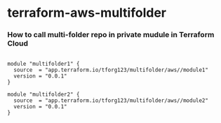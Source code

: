 # terraform-aws-multifolder

### How to call multi-folder repo in private mudule in Terraform Cloud 

```

module "multifolder1" {
  source  = "app.terraform.io/tforg123/multifolder/aws//module1"
  version = "0.0.1"
}

module "multifolder2" {
  source  = "app.terraform.io/tforg123/multifolder/aws//module2"
  version = "0.0.1"
}

```

